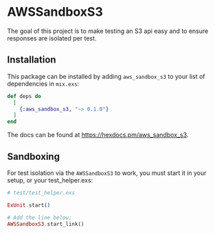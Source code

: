 # AWSSandboxS3

The goal of this project is to make testing an S3 api easy and to ensure responses are isolated per test.

## Installation

This package can be installed by adding `aws_sandbox_s3` to your list of dependencies in `mix.exs`:

```elixir
def deps do
  [
    {:aws_sandbox_s3, "~> 0.1.0"}
  ]
end
```

The docs can be found at <https://hexdocs.pm/aws_sandbox_s3>.

## Sandboxing

For test isolation via the `AWSSandboxS3` to work, you must start it in your setup, or your test_helper.exs:

```elixir
# test/test_helper.exs

ExUnit.start()

# Add the line below:
AWSSandboxS3.start_link()
```